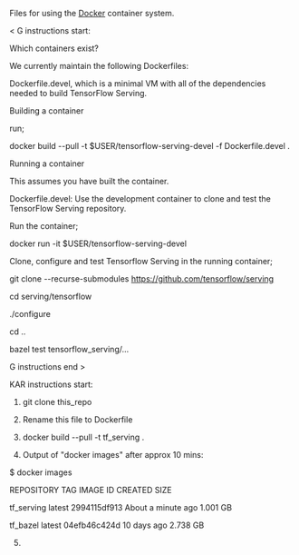 Files for using the [Docker](http://www.docker.com) container system.

< G instructions start: 

Which containers exist? 

We currently maintain the following Dockerfiles:

Dockerfile.devel, which is a minimal VM with all of the dependencies needed to build TensorFlow Serving.

Building a container

run;

docker build --pull -t $USER/tensorflow-serving-devel -f Dockerfile.devel .

Running a container

This assumes you have built the container.

Dockerfile.devel: Use the development container to clone and test the TensorFlow Serving repository.

Run the container;

docker run -it $USER/tensorflow-serving-devel

Clone, configure and test Tensorflow Serving in the running container;

git clone --recurse-submodules https://github.com/tensorflow/serving

cd serving/tensorflow

./configure

cd ..

bazel test tensorflow_serving/...

G instructions end > 

KAR instructions start: 

1. git clone this_repo 

2. Rename this file to Dockerfile 

3. docker build --pull -t tf_serving . 

4. Output of "docker images" after approx 10 mins: 

$ docker images

REPOSITORY                                                          TAG                 IMAGE ID            CREATED              SIZE

tf_serving                                                        latest              2994115df913        About a minute ago   1.001 GB

tf_bazel                                                          latest              04efb46c424d        10 days ago          2.738 GB

5.





